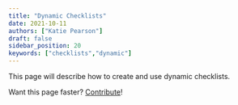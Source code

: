 ```yaml
---
title: "Dynamic Checklists"
date: 2021-10-11
authors: ["Katie Pearson"]
draft: false
sidebar_position: 20
keywords: ["checklists","dynamic"]
---
```


This page will describe how to create and use dynamic checklists.

Want this page faster? [Contribute](/Contributing/)!
